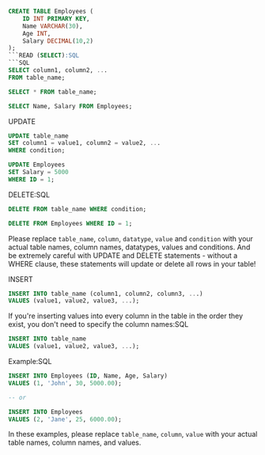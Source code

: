 
```SQL
CREATE TABLE Employees (
    ID INT PRIMARY KEY,
    Name VARCHAR(30),
    Age INT,
    Salary DECIMAL(10,2)
);
```READ (SELECT):SQL
```SQL
SELECT column1, column2, ...
FROM table_name;
```

```SQL
SELECT * FROM table_name;
```

```SQL
SELECT Name, Salary FROM Employees;
```

UPDATE
```SQL
UPDATE table_name
SET column1 = value1, column2 = value2, ...
WHERE condition;
```

```SQL
UPDATE Employees
SET Salary = 5000
WHERE ID = 1;
```

DELETE:SQL
```SQL
DELETE FROM table_name WHERE condition;
```

```SQL
DELETE FROM Employees WHERE ID = 1;
```

Please replace ```table_name```, ```column```, ```datatype```, ```value``` and ```condition``` with your actual table names, column names, datatypes, values and conditions. And be extremely careful with UPDATE and DELETE statements - without a WHERE clause, these statements will update or delete all rows in your table!

INSERT
```SQL
INSERT INTO table_name (column1, column2, column3, ...)
VALUES (value1, value2, value3, ...);
```

If you're inserting values into every column in the table in the order they exist, you don't need to specify the column names:SQL
```SQL
INSERT INTO table_name
VALUES (value1, value2, value3, ...);
```

Example:SQL
```SQL
INSERT INTO Employees (ID, Name, Age, Salary)
VALUES (1, 'John', 30, 5000.00);

-- or

INSERT INTO Employees
VALUES (2, 'Jane', 25, 6000.00);
```

In these examples, please replace ```table_name```, ```column```, ```value``` with your actual table names, column names, and values.

